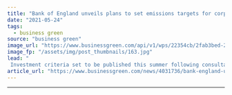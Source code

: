```yaml
---
title: "Bank of England unveils plans to set emissions targets for corporate bond holdings"
date: "2021-05-24"
tags: 
  - business green
source: "business green"
image_url: "https://www.businessgreen.com/api/v1/wps/22354cb/2fab3bed-2835-4f04-9aa4-8673d4748a65/7/iStock-170058385-185x114.jpg"
image_fp: "/assets/img/post_thumbnails/163.jpg"
lead: "
 Investment criteria set to be published this summer following consultation with industry, bank's executive director for markets confirms ..."
article_url: "https://www.businessgreen.com/news/4031736/bank-england-unveils-plans-set-emissions-targets-corporate-bond-holdings"
---
```


---
